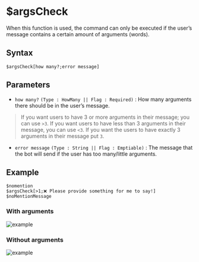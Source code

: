 # $argsCheck
When this function is used, the command can only be executed if the user’s message contains a certain amount of arguments (words).

## Syntax
```
$argsCheck[how many?;error message]
```

## Parameters
- `how many?` `(Type : HowMany || Flag : Required)` : How many arguments there should be in the user’s message.
> If you want users to have 3 or more arguments in their message; you can use `>3`. If you want users to have less than 3 arguments in their message, you can use `<3`. If you want the users to have exactly 3 arguments in their message put `3`. 
- `error message` `(Type : String || Flag : Emptiable)` : The message that the bot will send if the user has too many/little arguments.

## Example
```
$nomention
$argsCheck[>1;❌ Please provide something for me to say!]
$noMentionMessage
```

### With arguments
![example](https://user-images.githubusercontent.com/113303649/209973658-2e392e0e-deef-483b-98a9-5597c9bce740.png)

### Without arguments
![example](https://user-images.githubusercontent.com/113303649/209973418-97663aac-9075-48f6-b241-3feb11a730f0.png)
